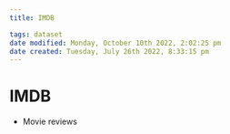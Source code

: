 ```yaml
---
title: IMDB

tags: dataset 
date modified: Monday, October 10th 2022, 2:02:25 pm
date created: Tuesday, July 26th 2022, 8:33:15 pm
---
```


# IMDB
- Movie reviews

